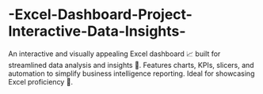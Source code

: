 # -Excel-Dashboard-Project-Interactive-Data-Insights-
An interactive and visually appealing Excel dashboard 📈 built for streamlined data analysis and insights 🧠. Features charts, KPIs, slicers, and automation to simplify business intelligence reporting. Ideal for showcasing Excel proficiency 💼.
